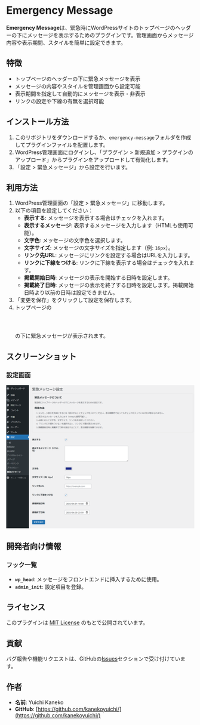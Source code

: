 # Emergency Message
**Emergency Message**は、緊急時にWordPressサイトのトップページのヘッダーの下にメッセージを表示するためのプラグインです。管理画面からメッセージ内容や表示期間、スタイルを簡単に設定できます。

## 特徴
- トップページのヘッダーの下に緊急メッセージを表示
- メッセージの内容やスタイルを管理画面から設定可能
- 表示期間を指定して自動的にメッセージを表示・非表示
- リンクの設定や下線の有無を選択可能

## インストール方法
1. このリポジトリをダウンロードするか、`emergency-message`フォルダを作成してプラグインファイルを配置します。
2. WordPress管理画面にログインし、「プラグイン > 新規追加 > プラグインのアップロード」からプラグインをアップロードして有効化します。
3. 「設定 > 緊急メッセージ」から設定を行います。

## 利用方法
1. WordPress管理画面の「設定 > 緊急メッセージ」に移動します。
2. 以下の項目を設定してください：
   - **表示する**: メッセージを表示する場合はチェックを入れます。
   - **表示するメッセージ**: 表示するメッセージを入力します（HTMLも使用可能）。
   - **文字色**: メッセージの文字色を選択します。
   - **文字サイズ**: メッセージの文字サイズを指定します（例: `16px`）。
   - **リンク先URL**: メッセージにリンクを設定する場合はURLを入力します。
   - **リンクに下線をつける**: リンクに下線を表示する場合はチェックを入れます。
   - **掲載開始日時**: メッセージの表示を開始する日時を設定します。
   - **掲載終了日時**: メッセージの表示を終了する日時を設定します。掲載開始日時より以前の日時は設定できません。
3. 「変更を保存」をクリックして設定を保存します。
4. トップページの<header></header>の下に緊急メッセージが表示されます。

## スクリーンショット
### 設定画面
![設定画面](screenshot.png)

## 開発者向け情報
### フック一覧
- **`wp_head`**: メッセージをフロントエンドに挿入するために使用。
- **`admin_init`**: 設定項目を登録。

## ライセンス
このプラグインは [MIT License](LICENSE) のもとで公開されています。

## 貢献
バグ報告や機能リクエストは、GitHubの[Issues](https://github.com/kanekoyuichi/wordpress-emergency-message/issues)セクションで受け付けています。

## 作者
- **名前**: Yuichi Kaneko
- **GitHub**: [https://github.com/kanekoyuichi/](https://github.com/kanekoyuichi/)